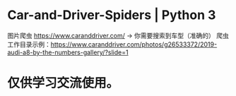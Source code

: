 # Car-and-Driver-Spiders | Python 3
图片爬虫 https://www.caranddriver.com/  →  你需要搜索到车型（准确的）  爬虫工作目录示例：https://www.caranddriver.com/photos/g26533372/2019-audi-a8-by-the-numbers-gallery/?slide=1
# 仅供学习交流使用。
